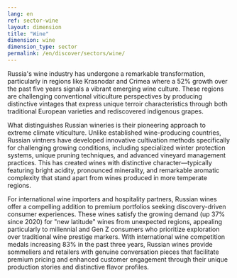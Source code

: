 ```yaml
---
lang: en
ref: sector-wine
layout: dimension
title: "Wine"
dimension: wine
dimension_type: sector
permalink: /en/discover/sectors/wine/
---
```


Russia's wine industry has undergone a remarkable transformation, particularly in regions like Krasnodar and Crimea where a 52% growth over the past five years signals a vibrant emerging wine culture. These regions are challenging conventional viticulture perspectives by producing distinctive vintages that express unique terroir characteristics through both traditional European varieties and rediscovered indigenous grapes.

What distinguishes Russian wineries is their pioneering approach to extreme climate viticulture. Unlike established wine-producing countries, Russian vintners have developed innovative cultivation methods specifically for challenging growing conditions, including specialized winter protection systems, unique pruning techniques, and advanced vineyard management practices. This has created wines with distinctive character—typically featuring bright acidity, pronounced minerality, and remarkable aromatic complexity that stand apart from wines produced in more temperate regions.

For international wine importers and hospitality partners, Russian wines offer a compelling addition to premium portfolios seeking discovery-driven consumer experiences. These wines satisfy the growing demand (up 37% since 2020) for "new latitude" wines from unexpected regions, appealing particularly to millennial and Gen Z consumers who prioritize exploration over traditional wine prestige markers. With international wine competition medals increasing 83% in the past three years, Russian wines provide sommeliers and retailers with genuine conversation pieces that facilitate premium pricing and enhanced customer engagement through their unique production stories and distinctive flavor profiles.
